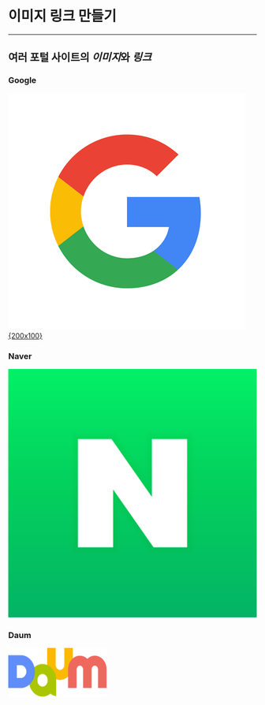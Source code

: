 # 이미지 링크 만들기
---
여러 **포털 사이트**의 ***이미지***와 ***링크***
---

### Google

[![구글](./google.png){200x100}](https://google.com "구글 홈페이지로 이동합니다")


### Naver

<a href="https://naver.com/"><img src="./naver.png" alt="네이버"></a>

### Daum

<a href="https://daum.net/"><img src="./Daum.svg.png" alt="다음" width="200px" height="100px" ></a>
